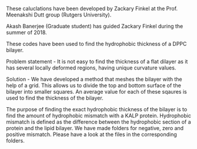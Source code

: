 These caluclations have been developed by Zackary Finkel at the Prof. Meenakshi Dutt group (Rutgers University).

Akash Banerjee (Graduate student) has guided Zackary Finkel during the summer of 2018.

These codes have been used to find the hydrophobic thickness of a DPPC bilayer. 

Problem statement - It is not easy to find the thickness of a flat dilayer as it has several locally deformed regions, having 
unique curvature values. 

Solution - We have developed a method that meshes the bilayer with the help of a grid. This allows us to divide the top and bottom surface of the bilayer into smaller squares. An average value for each of these sqaures is used to find the thickness of the bilayer.

The purpose of finding the exact hydrophobic thickness of the bilayer is to find the amount of hydrophobic mismatch with a KALP protein. Hydrophobic mismatch is defined as the difference between the hydrophobic section of a protein and the lipid bilayer. We have made folders for negative, zero and positive mismatch. Please have a look at the files in the corresponding folders. 

